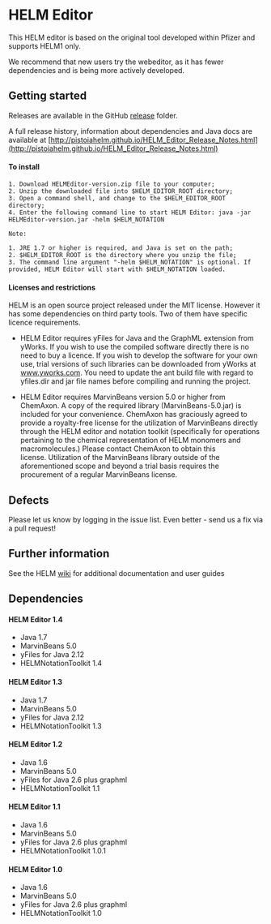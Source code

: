 # HELM Editor #


This HELM editor is based on the original tool developed within Pfizer and supports HELM1 only. 

We recommend that new users try the webeditor, as it has fewer dependencies and is being more actively developed.



## Getting started ##

Releases are available in the GitHub [release](https://github.com/PistoiaHELM/HELMEditor/releases) folder. 

A full release history, information about dependencies and Java docs are available at 
[http://pistoiahelm.github.io/HELM_Editor_Release_Notes.html](http://pistoiahelm.github.io/HELM_Editor_Release_Notes.html)


#### To install ####

    1. Download HELMEditor-version.zip file to your computer;
    2. Unzip the downloaded file into $HELM_EDITOR_ROOT directory;
    3. Open a command shell, and change to the $HELM_EDITOR_ROOT directory;
    4. Enter the following command line to start HELM Editor: java -jar HELMEditor-version.jar -helm $HELM_NOTATION
    
    Note:
     
    1. JRE 1.7 or higher is required, and Java is set on the path;
    2. $HELM_EDITOR_ROOT is the directory where you unzip the file;
    3. The command line argument "-helm $HELM_NOTATION" is optional. If provided, HELM Editor will start with $HELM_NOTATION loaded.


#### Licenses and restrictions ####
HELM is an open source project released under the MIT license. However it has some dependencies on third party tools. Two of them have specific licence requirements. 


- HELM Editor requires yFiles for Java and the GraphML extension from yWorks. If you wish to use the compiled software directly there is no need to buy a licence. If you wish to develop the software for your own use, trial versions of such libraries can be downloaded from yWorks at www.yworks.com. You need to update the ant build file with regard to yfiles.dir and jar file names before compiling and running the project.

- HELM Editor requires MarvinBeans version 5.0 or higher from ChemAxon. A copy of the required library (MarvinBeans-5.0.jar) is included for your convenience. ChemAxon has graciously agreed to provide a royalty-free license for the utilization of MarvinBeans directly through the HELM editor and notation toolkit (specifically for operations pertaining to the chemical representation of HELM monomers and macromolecules.) Please contact ChemAxon to obtain this license. Utilization of the MarvinBeans library outside of the aforementioned scope and beyond a trial basis requires the procurement of a regular MarvinBeans license.


## Defects ##

Please let us know by logging in the issue list. Even better - send us a fix via a pull request!



##  Further information ##

See the HELM [wiki](https://pistoiaalliance.atlassian.net/wiki/spaces/PUB/pages/13795367/HELM+Editor) for additional documentation and user guides


## Dependencies ##

#### HELM Editor 1.4 ####

- Java 1.7
- MarvinBeans 5.0
- yFiles for Java 2.12
- HELMNotationToolkit 1.4

#### HELM Editor 1.3 ####

- Java 1.7
- MarvinBeans 5.0
- yFiles for Java 2.12
- HELMNotationToolkit 1.3

#### HELM Editor 1.2 ####

- Java 1.6
- MarvinBeans 5.0
- yFiles for Java 2.6 plus graphml
- HELMNotationToolkit 1.1

#### HELM Editor 1.1 ####

- Java 1.6
- MarvinBeans 5.0
- yFiles for Java 2.6 plus graphml
- HELMNotationToolkit 1.0.1


#### HELM Editor 1.0 ####

- Java 1.6
- MarvinBeans 5.0
- yFiles for Java 2.6 plus graphml
- HELMNotationToolkit 1.0





